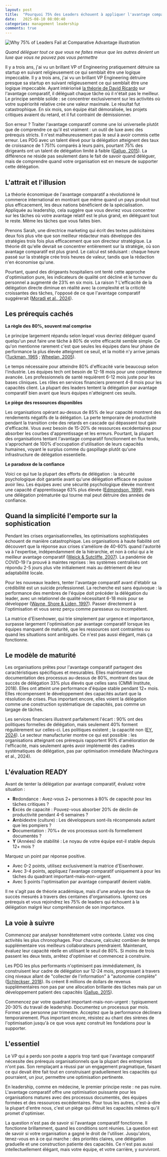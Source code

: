 ```yaml
---
layout: post
title:  "Pourquoi 75% des Leaders échouent à appliquer l'avantage comparatif"
date:   2025-08-10 08:00:40
categories: management leadership
comments: true
---
```

<img src="/assets/posts/2025-08-11-why-75-percent-of-leaders-fail-at-comparative-advantage/header-illustration.jpg" alt="Why 75% of Leaders Fail at Comparative Advantage illustration" alt="Why 75% of Leaders Fail at Comparative Advantage illustration" class="grid-fig" />

*Quand déléguer tout ce que vous ne faites mieux que les autres devient un luxe que vous ne pouvez pas vous permettre*

Il y a trois ans, j'ai vu un brillant VP of Engineering pratiquement détruire sa startup en suivant religieusement ce qui semblait être une logique impeccable. Il y a trois ans, j'ai vu un brillant VP Engineering détruire presque sa startup en suivant religieusement ce qui semblait être une logique impeccable. Ayant intériorisé [la théorie de David Ricardo](https://news.mit.edu/2012/confirming-ricardo-0620) sur l'avantage comparatif, il déléguait chaque tâche où il n'était pas le meilleur. Le principe semble solide : se concentrer exclusivement sur les activités où votre supériorité relative crée une valeur maximale. Le résultat fut catastrophique. En six mois, son équipe était démoralisée, les projets critiques avaient du retard, et il fut contraint de démissionner.

Son erreur ? Traiter l'avantage comparatif comme une loi universelle plutôt que de comprendre ce qu'il est vraiment : un outil de luxe avec des prérequis stricts. Il n'est malheureusement pas le seul à avoir commis cette erreur. Les PDG avec un talent élevé pour la délégation atteignent des taux de croissance de 1 751% comparés à leurs pairs, pourtant 75% des dirigeants ont un talent de délégation limité à faible ([Gallup, 2015](https://news.gallup.com/businessjournal/182414/delegating-huge-management-challenge-entrepreneurs.aspx)). La différence ne réside pas seulement dans le fait de savoir quand déléguer, mais de comprendre quand votre organisation est en mesure de supporter cette délégation.

## L'attrait et l'illusion

La théorie économique de l'avantage comparatif a révolutionné le commerce international en montrant que même quand un pays produit tout plus efficacement, les deux nations bénéficient de la spécialisation. Appliquée au leadership, cela suggère que vous devriez vous concentrer sur les tâches où votre avantage relatif est le plus grand, en déléguant tout le reste. Même les tâches que vous faites bien.

Prenons Sarah, une directrice marketing qui écrit des textes publicitaires deux fois plus vite que son meilleur rédacteur mais développe des stratégies trois fois plus efficacement que son directeur stratégique. La théorie dit qu'elle devrait se concentrer entièrement sur la stratégie, où son avantage comparatif est plus grand. Le calcul est séduisant : chaque heure passé sur la stratégie crée trois heures de valeur, tandis que la rédaction n'en économise qu'une.

Pourtant, quand des dirigeants hospitaliers ont tenté cette approche d'optimisation pure, les indicateurs de qualité ont décliné et le turnover du personnel a augmenté de 23% en six mois. La raison ? L'efficacité de la délégation directe diminue en réalité avec la complexité et la criticité croissantes des tâches, l'opposé de ce que l'avantage comparatif suggérerait ([Moradi et al., 2024](https://pubmed.ncbi.nlm.nih.gov/38715066/)).

## Les prérequis cachés

**La règle des 80%, souvent mal comprise**

Le principe largement répandu selon lequel vous devriez déléguer quand quelqu'un peut faire une tâche à 80% de votre efficacité semble simple. Ce qu'on mentionne rarement c'est que seules les équipes dans leur phase de performance la plus élevée atteignent ce seuil, et la moitié n'y arrive jamais ([Tuckman, 1965](https://ecampusontario.pressbooks.pub/hrstrategicprojectmanagementtheory/chapter/4-5-in-depth-look-tuckmans-model-five-stages-of-team-development/) ; [Wheelan, 2005](https://en.wikipedia.org/wiki/Group_development#Wheelan.E2.80.99s_Integrated_Model_of_Group_Development)).

Le temps nécessaire pour atteindre 80% d'efficacité varie beaucoup selon l'industrie. Les équipes tech ont besoin de 12-18 mois pour une compétence avancée. Les professionnels de santé requièrent 6-12 mois juste pour les bases cliniques. Les rôles en services financiers prennent 4-8 mois pour les capacités client. La plupart des leaders tentent la délégation par avantage comparatif bien avant que leurs équipes n'atteignent ces seuils.

**Le piège des ressources disponibles**

Les organisations opérant au-dessus de 85% de leur capacité montrent des rendements négatifs de la délégation. La perte temporaire de productivité pendant la transition crée des retards en cascade qui dépassent tout gain d'efficacité. Vous avez besoin de 15-20% de ressources excédentaires pour absorber les courbes d'apprentissage et les erreurs. Pourtant, la plupart des organisations tentant l'avantage comparatif fonctionnent en flux tendu, s'approchant de 100% d'occupation d'utilisation de leurs capacités humaines, voyant le surplus comme du gaspillage plutôt qu'une infrastructure de délégation essentielle.

**Le paradoxe de la confiance**

Voici ce qui tue la plupart des efforts de délégation : la sécurité psychologique doit garantie avant qu'une délégation efficace ne puisse avoir lieu. Les équipes avec une sécurité psychologique élevée montrent une capacité d'apprentissage 63% plus élevée ([Edmondson, 1999](https://journals.sagepub.com/doi/abs/10.2307/2666999)), mais une délégation prématurée qui tourne mal peut détruire des années de confiance.

## Quand la simplicité l'emporte sur la sophistication

Pendant les crises organisationnelles, les optimisations sophistiquées échouent de manière catastrophique. Les organisations à haute fiabilité ont découvert que la réponse aux crises s'améliore de 40-60% quand l'autorité va à l'expertise, indépendamment de la hiérarchie, et non à celui qui a le meilleur avantage comparatif ([Weick & Sutcliffe, 2007](https://www.high-reliability.org/Weick-Sutcliffe)). La pandémie de COVID-19 l'a prouvé à maintes reprises : les systèmes centralisés ont répondu 2-5 jours plus vite initialement mais au détriement de leur adaptabilité locale.

Pour les nouveaux leaders, tenter l'avantage comparatif avant d'établir sa crédibilité est un suicide professionnel. La recherche est sans équivoque : la performance des membres de l'équipe doit précéder la délégation du leader, avec un relationnel de qualité nécessitant 6-18 mois pour se développer ([Wayne, Shore & Liden, 1997](https://www.researchgate.net/publication/234022013_Perceived_Organizational_Support_and_Leader-Member_Exchange_A_Social_Exchange_Perspective)). Passer directement à l'optimisation et vous serez perçu comme paresseux ou incompétent.

La matrice d'Eisenhower, qui trie simplement par urgence et importance, surpasse largement l'optimisation par avantage comparatif lorsque les équipes manquent de maturité, que les ressources sont contraintes ou quand les situations sont ambiguës. Ce n'est pas aussi élégant, mais ça fonctionne.

## Le modèle de maturité

Les organisations prêtes pour l'avantage comparatif partagent des caractéristiques spécifiques et mesurables. Elles maintiennent une documentation des processus au-dessus de 80%, montrant des taux de succès de délégation 33% plus élevés que celles sans (CMMI Institute, 2018). Elles ont atteint une performance d'équipe stable pendant 12+ mois. Elles récompensent le développement des capacités autant que la résolution de crises. Plus important encore, elles voient la délégation comme une construction systématique de capacités, pas comme un largage de tâches.

Les services financiers illustrent parfaitement l'écart : 90% ont des politiques formelles de délégation, mais seulement 40% forment régulièrement sur celles-ci. Les politiques existent ; la capacité non ([EY, 2024](https://www.ey.com/en_gl/insights/long-term-value/europe-corporate-governance-survey-findings)). Le secteur manufacturier montre ce qui est possible : les organisations atteignant ces prérequis rapportent 90% d'amélioration de l'efficacité, mais seulement après avoir implémenté des cadres systématiques de délégation, pas par optimisation immédiate (Machingura et al., 2024).

## L'évaluation READY

Avant de tenter la délégation par avantage comparatif, évaluez votre situation :

- **R**edondance : Avez-vous 2+ personnes à 80% de capacité pour les tâches critiques ?
- **E**xcès de capacité : Pouvez-vous absorber 20% de déclin de productivité pendant 4-6 semaines ?
- **A**mbidextre (culture) : Les développeurs sont-ils récompensés autant que les pompiers ?
- **D**ocumentation : 70%+ de vos processus sont-ils formellement documentés ?
- **Y** (Années) de stabilité : Le noyau de votre équipe est-il stable depuis 12+ mois ?

Marquez un point par réponse positive.

- Avec 0-2 points, utilisez exclusivement la matrice d'Eisenhower.
- Avec 3-4 points, appliquez l'avantage comparatif uniquement à pour les tâches du quadrant important-mais-non-urgent.
- Avec 5 points l'optimisation par avantage comparatif devient viable.

Il ne s'agit pas de théorie académique, mais d'une analyse des taux de succès mesurés à travers des centaines d'organisations. Ignorez ces prérequis et vous rejoindrez les 75% de leaders qui échouent à la délégation malgré leur compréhension de son importance.

## La voie à suivre

Commencez par analyser honnêtetement votre contexte. Listez vos cinq activités les plus chronophages. Pour chacune, calculez combien de temps supplémentaire vos meilleurs collaborateurs prendraient. Maintenant, évaluez leur capacité réelle en utilisant le seuil de 80%. Si moins de trois passent les deux tests, arrêtez d'optimiser et commencez à construire.

Les PDG les plus performants n'optimisent pas immédiatement, ils construisent leur cadre de délégation sur 12-24 mois, progressant à travers cinq niveaux allant de "collecter de l'information" à "autonomie complète" ([Schleckser, 2018](https://www.inc.com/jim-schleckser/the-70-rule-when-to-delegate.html)). Ils créent 8 millions de dollars de revenus supplémentaires non pas par une allocation brillante des tâches mais par un développement patient des capacités ([Gallup, 2015](https://news.gallup.com/businessjournal/182414/delegating-huge-management-challenge-entrepreneurs.aspx)).

Commencez par votre quadrant important-mais-non-urgent : typiquement 20-30% du travail de leadership. Documentez un processus par mois. Formez une personne par trimestre. Acceptez que la performance déclinera temporairement. Plus important encore, résistez au chant des sirènes de l'optimisation jusqu'à ce que vous ayez construit les fondations pour la supporter.

## L'essentiel

Le VP qui a perdu son poste a appris trop tard que l'avantage comparatif nécessite des prérequis organisationnels que la plupart des entreprises n'ont pas. Son remplaçant a réussi par un engagement pragmatique, faisant ce qui devait être fait tout en construisant graduellement les capacités qui pourraient, un jour, permettre une optimisation pertinente.

En leadership, comme en médecine, le premier principe reste : ne pas nuire. L'avantage comparatif offre une optimisation puissante pour les organisations matures avec des processus documentés, des équipes formées et des ressources excédentaires. Pour tous les autres, c'est-à-dire la plupart d'entre nous, c'est un piège qui détruit les capacités mêmes qu'il promet d'optimiser.

La question n'est pas de savoir si l'avantage comparatif fonctionne. Il fonctionne brillamment, quand les conditions sont réunies. La question est de savoir si votre organisation a gagné le droit de l'utiliser. Jusqu'alors, tenez-vous en à ce qui marche : des priorités claires, une délégation graduelle et une construction patiente des capacités. Ce n'est pas aussi intellectuellement élégant, mais votre équipe, et votre carrière, y survivront.